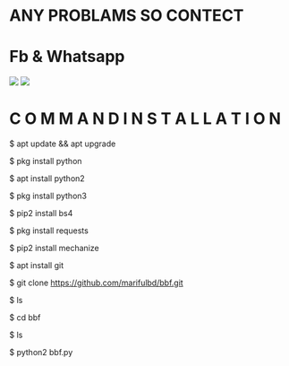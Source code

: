 # ANY PROBLAMS SO CONTECT 

# Fb & Whatsapp
[![](https://img.shields.io/badge/Facebook-blue?logo=Facebook&logoColor=blue&labelColor=white)](https://www.facebook.com/arifulbd.me)
[![](https://img.shields.io/badge/Whatsapp-CHAT-red?logo=Whatsapp&logoColor=Brightgreen&labelColor=white)](https://wa.me/01721919797?text=HI)


# C O M M A N D  I N S T A L L A T I O N 


$ apt update && apt upgrade

$ pkg install python

$ apt install python2

$ pkg install python3

$ pip2 install bs4

$ pkg install requests

$ pip2 install mechanize

$ apt install git

$ git clone https://github.com/marifulbd/bbf.git

$ ls

$ cd bbf

$ ls

$ python2 bbf.py
